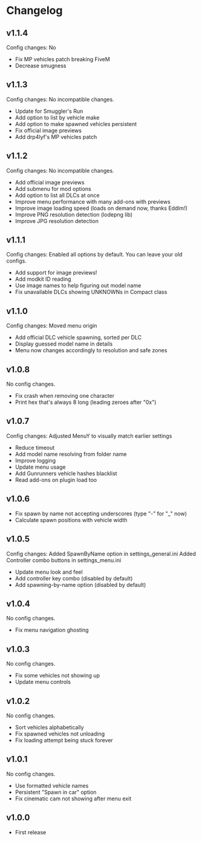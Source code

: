 # Changelog
## v1.1.4
Config changes: No

* Fix MP vehicles patch breaking FiveM
* Decrease smugness

## v1.1.3
Config changes: No incompatible changes.

* Update for Smuggler's Run
* Add option to list by vehicle make
* Add option to make spawned vehicles persistent
* Fix official image previews
* Add drp4lyf's MP vehicles patch

## v1.1.2
Config changes: No incompatible changes.

* Add official image previews
* Add submenu for mod options
* Add option to list all DLCs at once
* Improve menu performance with many add-ons with previews
* Improve image loading speed (loads on demand now, thanks Eddlm!)
* Improve PNG resolution detection (lodepng lib)
* Improve JPG resolution detection

## v1.1.1
Config changes: Enabled all options by default. You can leave your old configs.

* Add support for image previews!
* Add modkit ID reading
* Use image names to help figuring out model name
* Fix unavailable DLCs showing UNKNOWNs in Compact class

## v1.1.0
Config changes: Moved menu origin

* Add official DLC vehicle spawning, sorted per DLC
* Display guessed model name in details
* Menu now changes accordingly to resolution and safe zones


## v1.0.8
No config changes.  

* Fix crash when removing one character
* Print hex that's always 8 long (leading zeroes after "0x")

## v1.0.7
Config changes: Adjusted MenuY to visually match earlier settings

* Reduce timeout
* Add model name resolving from folder name
* Improve logging
* Update menu usage
* Add Gunrunners vehicle hashes blacklist
* Read add-ons on plugin load too 

## v1.0.6
* Fix spawn by name not accepting underscores (type "-" for "_" now)
* Calculate spawn positions with vehicle width 

## v1.0.5
Config changes:
Added SpawnByName option in settings_general.ini
Added Controller combo buttons in settings_menu.ini

* Update menu look and feel
* Add controller key combo (disabled by default)
* Add spawning-by-name option (disabled by default) 

## v1.0.4
No config changes.

* Fix menu navigation ghosting

## v1.0.3
No config changes.

* Fix some vehicles not showing up
* Update menu controls

## v1.0.2
No config changes.

* Sort vehicles alphabetically
* Fix spawned vehicles not unloading
* Fix loading attempt being stuck forever

## v1.0.1
No config changes.

* Use formatted vehicle names
* Persistent "Spawn in car" option
* Fix cinematic cam not showing after menu exit

## v1.0.0
* First release

